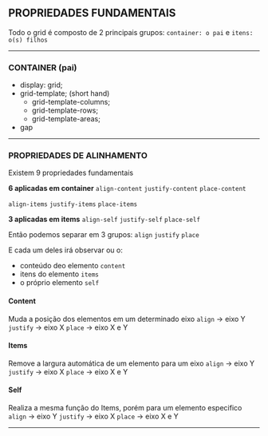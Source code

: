 ## PROPRIEDADES FUNDAMENTAIS

Todo o grid é composto de 2 principais grupos:
`container: o pai` e `itens: o(s) filhos`

---
### CONTAINER (pai)

- display: grid;
- grid-template; (short hand)
  - grid-template-columns;
  - grid-template-rows;
  - grid-template-areas;
- gap

---
### PROPRIEDADES DE ALINHAMENTO

Existem 9 propriedades fundamentais

**6 aplicadas em container**
`align-content`
`justify-content`
`place-content`

`align-items`
`justify-items`
`place-items`

**3 aplicadas em items**
`align-self`
`justify-self`
`place-self`


Então podemos separar em 3 grupos:
`align` `justify` `place` 

E cada um deles irá observar ou o:
- conteúdo deo elemento `content`
- itens do elemento `items`
- o próprio elemento `self`

#### Content
Muda a posição dos elementos em um determinado eixo
`align` -> eixo Y
`justify` -> eixo X
`place` -> eixo X e Y

#### Items
Remove a largura automática de um elemento para um eixo
`align` -> eixo Y
`justify` -> eixo X
`place` -> eixo X e Y

#### Self
Realiza a mesma função do Items, porém para um elemento especifico
`align` -> eixo Y
`justify` -> eixo X
`place` -> eixo X e Y

---
